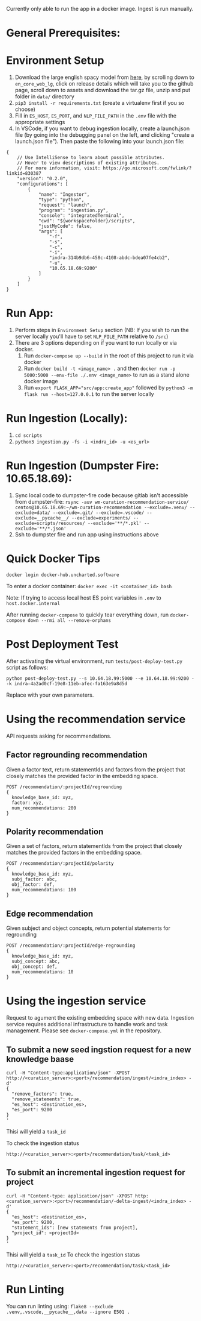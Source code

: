 Currently only able to run the app in a docker image. Ingest is run manually. 

# General Prerequisites:

# Environment Setup
1. Download the large english spacy model from [here](https://spacy.io/models/en), by scrolling down to `en_core_web_lg`, click on release details which will take you to the github page, scroll down to assets and download the tar.gz file, unzip and put folder in `data/` directory
2. `pip3 install -r requirements.txt` (create a virtualenv first if you so choose)
3. Fill in `ES_HOST`, `ES_PORT`, and `NLP_FILE_PATH` in the `.env` file with the appropriate settings
4. In VSCode, if you want to debug ingestion locally, create a launch.json file (by going into the debugging panel on the left, and clicking "create a launch.json file"). Then paste the following into your launch.json file:
```
{
    // Use IntelliSense to learn about possible attributes.
    // Hover to view descriptions of existing attributes.
    // For more information, visit: https://go.microsoft.com/fwlink/?linkid=830387
    "version": "0.2.0",
    "configurations": [
        {
            "name": "Ingestor",
            "type": "python",
            "request": "launch",
            "program": "ingestion.py",
            "console": "integratedTerminal",
            "cwd": "${workspaceFolder}/scripts",
            "justMyCode": false,
            "args": [
                "-f",
                "-s",
                "-c",
                "-i",
                "indra-314b9db6-458c-4108-abdc-bdea07fe4cb2",
                "-u",
                "10.65.18.69:9200"
            ]
        }
    ]
}
```

# Run App:
1. Perform steps in `Environment Setup` section (NB: If you wish to run the server locally you'll have to set `NLP_FILE_PATH` relative to `/src`)
2. There are 3 options depending on if you want to run locally or via docker.
    1. Run `docker-compose up --build` in the root of this project to run it via docker
    2. Run `docker build -t <image_name> .` and then `docker run -p 5000:5000 --env-file ./.env <image_name>` to run as a stand alone docker image
    3. Run `export FLASK_APP="src/app:create_app"` followed by `python3 -m flask run --host=127.0.0.1` to run the server locally

# Run Ingestion (Locally):
1. `cd scripts`
2. `python3 ingestion.py -fs -i <indra_id> -u <es_url>`

# Run Ingestion (Dumpster Fire: 10.65.18.69):
1. Sync local code to dumpster-fire code because gitlab isn't accessible from dumpster-fire: `rsync -auv wm-curation-recommendation-service/ centos@10.65.18.69:~/wm-curation-recommendation --exclude=.venv/ --exclude=data/ --exclude=.git/ --exclude=.vscode/ --exclude=__pycache__/ --exclude=experiments/ --exclude=scripts/resources/ --exclude='**/*.pkl' --exclude='**/*.json'`
2. Ssh to dumpster fire and run app using instructions above
# Quick Docker Tips

`docker login docker-hub.uncharted.software`

To enter a docker container: `docker exec -it <container_id> bash`

Note: If trying to access local host ES point variables in `.env` to `host.docker.internal`

After running `docker-compose` to quickly tear everything down, run `docker-compose down --rmi all --remove-orphans`

# Post Deployment Test

After activating the virtual environment, run `tests/post-deploy-test.py` script as follows:

`python post-deploy-test.py --s 10.64.18.99:5000 --e 10.64.18.99:9200 --k indra-4a2ad0cf-19e8-11eb-afec-fa163e9a8d5d `

Replace with your own parameters. 


# Using the recommendation service
API requests asking for recommendations.

## Factor regrounding recommendation
Given a factor text, return statementIds and factors from the project that closely matches the provided factor in the embedding space.

```
POST /recommendation/:projectId/regrounding
{
  knowledge_base_id: xyz,
  factor: xyz,
  num_recommendations: 200
}
```


## Polarity recommendation
Given a set of factors, return statementIds from the project that closely matches the provided factors in the embedding space.

```
POST /recommendation/:projectId/polarity
{
  knowledge_base_id: xyz,
  subj_factor: abc,
  obj_factor: def,
  num_recommendations: 100
}
```


## Edge recommendation
Given subject and object concepts, return potential statements for regrounding
```
POST /recommendation/:projectId/edge-regrounding
{
  knowledge_base_id: xyz,
  subj_concept: abc,
  obj_concept: def,
  num_recommendations: 10
}
```


# Using the ingestion service
Request to agument the existing embedding space with new data. Ingestion service requires additional infrastructure to handle work and task management. Please see `docker-compose.yml` in the repository.

## To submit a new seed ingstion request for a new knowledge baase

```
curl -H "Content-type:application/json" -XPOST http://<curation_server>:<port>/recommendation/ingest/<indra_index> -d'
{
  "remove_factors": true,
  "remove_statements": true,
  "es_host": <destination_es>,
  "es_port": 9200
}
'
```
Thisi will yield a `task_id`


To check the ingestion status
```
http://<curation_server>:<port>/recommendation/task/<task_id>
```

## To submit an incremental ingestion request for project

```
curl -H "Content-type: application/json" -XPOST http:<curation_server>:<port>/recommendation/-delta-ingest/<indra_index> -d'
{
  "es_host": <destination_es>,
  "es_port": 9200,
  "statement_ids": [new statements from project],
  "project_id": <projectId>
}
'
```

Thisi will yield a `task_id`
To check the ingestion status
```
http://<curation_server>:<port>/recommendation/task/<task_id>
```


# Run Linting
You can run linting using: `flake8 --exclude .venv,.vscode,__pycache__,data --ignore E501 .`
